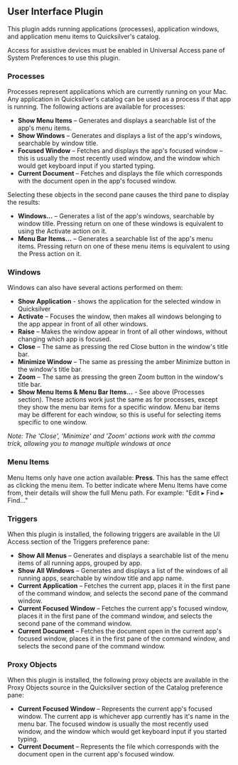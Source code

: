 ## User Interface Plugin

This plugin adds running applications (processes), application windows, and application menu items to Quicksilver's catalog.

 Access for assistive devices must be enabled in Universal Access pane of System Preferences to use this plugin.

### Processes

Processes represent applications which are currently running on your Mac. Any application in Quicksilver's catalog can be used as a process if that app is running. The following actions are available for processes:

*   **Show Menu Items** – Generates and displays a searchable list of the app's menu items.
*   **Show Windows** – Generates and displays a list of the app's windows, searchable by window title.
*   **Focused Window** – Fetches and displays the app's focused window – this is usually the most recently used window, and the window which would get keyboard input if you started typing.
*   **Current Document** – Fetches and displays the file which corresponds with the document open in the app's focused window.

Selecting these objects in the second pane causes the third pane to display the results:

*   **Windows…** – Generates a list of the app's windows, searchable by window title. Pressing return on one of these windows is equivalent to using the Activate action on it.
*   **Menu Bar Items…** – Generates a searchable list of the app's menu items. Pressing return on one of these menu items is equivalent to using the Press action on it.

### Windows

Windows can also have several actions performed on them:

*   **Show Application** - shows the application for the selected window in Quicksilver
*   **Activate** – Focuses the window, then makes all windows belonging to the app appear in front of all other windows.
*   **Raise** – Makes the window appear in front of all other windows, without changing which app is focused.
*   **Close** – The same as pressing the red Close button in the window's title bar.
*   **Minimize Window** – The same as pressing the amber Minimize button in the window's title bar.
*   **Zoom** – The same as pressing the green Zoom button in the window's title bar.
*   **Show Menu Items & Menu Bar Items...** - See above (Processes section). These actions work just the same as for processes, except they show the menu bar items for a specific window. Menu bar items may be different for each window, so this is useful for selecting items specific to one window.

*Note: The 'Close', 'Minimize' and 'Zoom' actions work with the comma trick, allowing you to manage multiple windows at once*

### Menu Items

Menu Items only have one action available: **Press**. This has the same effect as clicking the menu item.
To better indicate where Menu Items have come from, their details will show the full Menu path. For example: "Edit ▸ Find ▸ Find…"
### Triggers

When this plugin is installed, the following triggers are available in the UI Access section of the Triggers preference pane:

*   **Show All Menus** – Generates and displays a searchable list of the menu items of all running apps, grouped by app.
*   **Show All Windows** – Generates and displays a list of the windows of all running apps, searchable by window title and app name.
*   **Current Application** – Fetches the current app, places it in the first pane of the command window, and selects the second pane of the command window.
*   **Current Focused Window** – Fetches the current app's focused window, places it in the first pane of the command window, and selects the second pane of the command window.
*   **Current Document** – Fetches the document open in the current app's focused window, places it in the first pane of the command window, and selects the second pane of the command window.

### Proxy Objects

When this plugin is installed, the following proxy objects are available in the Proxy Objects source in the Quicksilver section of the Catalog preference pane:

*   **Current Focused Window** – Represents the current app's focused window. The current app is whichever app currently has it's name in the menu bar. The focused window is usually the most recently used window, and the window which would get keyboard input if you started typing.
*   **Current Document** – Represents the file which corresponds with the document open in the current app's focused window.